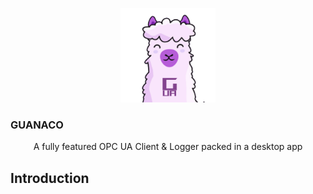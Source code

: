<p align="center" style="text-align: center">
  <img src="./assets/logo.png" width="30%"><br/>
</p>
<h3>GUANACO</h3>
<p align="center">
    A fully featured OPC UA Client & Logger packed in a desktop app  
  <br/>
</p>

## Introduction
